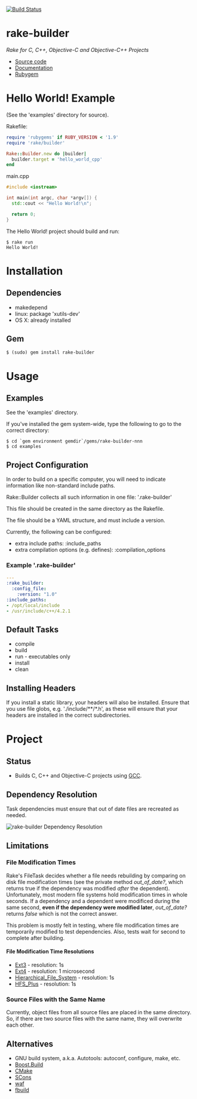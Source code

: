 [![Build Status](https://secure.travis-ci.org/joeyates/rake-builder.png)][Continuous Integration]

rake-builder
============

*Rake for C, C++, Objective-C and Objective-C++ Projects*

* [Source code]
* [Documentation]
* [Rubygem]

[Source code]:   http://github.com/joeyates/rake-builder         "Source code at GitHub"
[Documentation]: http://rdoc.info/projects/joeyates/rake-builder "Documentation at Rubydoc.info"
[Rubygem]:       http://rubygems.org/gems/rake-builder           "Ruby gem at rubygems.org"
[Continuous Integration]: http://travis-ci.org/joeyates/rake-builder "Build status by Travis-CI"

Hello World! Example
====================

(See the 'examples' directory for source).

Rakefile:
```ruby
require 'rubygems' if RUBY_VERSION < '1.9'
require 'rake/builder'

Rake::Builder.new do |builder|
  builder.target = 'hello_world_cpp'
end
```

main.cpp
```cpp
#include <iostream>

int main(int argc, char *argv[]) {
  std::cout << "Hello World!\n";

  return 0;
}
```

The Hello World! project should build and run:

```shell
$ rake run
Hello World!
```

Installation
============

Dependencies
------------

* makedepend
 * linux: package 'xutils-dev'
 * OS X: already installed

Gem
---

```shell
$ (sudo) gem install rake-builder
```

Usage
=====

Examples
--------
See the 'examples' directory.

If you've installed the gem system-wide, type the following to go to
the correct directory:

```shell
$ cd `gem environment gemdir`/gems/rake-builder-nnn
$ cd examples
```

Project Configuration
---------------------

In order to build on a specific computer, you will need
to indicate information like non-standard
include paths.

Rake::Builder collects all such information in one file:
'.rake-builder'

This file should be created in the same directory as the Rakefile.

The file should be a YAML structure, and must include a version.

Currently, the following can be configured:
* extra include paths: :include_paths
* extra compilation options (e.g. defines): :compilation_options

### Example '.rake-builder'

```yaml
---
:rake_builder:
  :config_file:
    :version: "1.0"
:include_paths:
- /opt/local/include
- /usr/include/c++/4.2.1
```

Default Tasks
-------------

* compile
* build
* run - executables only
* install
* clean

Installing Headers
------------------

If you install a static library, your headers will also be installed.
Ensure that you use file globs, e.g. './include/**/*.h',
as these will ensure that your headers are installed in the correct subdirectories.

Project
=======

Status
------

* Builds C, C++ and Objective-C projects using [GCC](http://gcc.gnu.org/).

Dependency Resolution
---------------------

Task dependencies must ensure that out of date files are recreated as needed.

![rake-builder Dependency Resolution](http://github.com/downloads/joeyates/rake-builder/RakeBuilderDependencyStructure.png "rake-builder Dependency Resolution")

Limitations
-----------

### File Modification Times

Rake's FileTask decides whether a file needs rebuilding by comparing on disk file
modification times (see the private method *out_of_date?*, which returns true if the
dependency was modified *after* the dependent).
Unfortunately, most modern file systems hold modification times in whole
seconds. If a dependency and a dependent were modificed during the same second,
**even if the dependency were modified later**, *out_of_date?* returns *false*
which is not the correct answer.

This problem is mostly felt in testing, where file modification times are temporarily
modified to test dependencies. Also, tests wait for second to complete after building.

#### File Modification Time Resolutions

* [Ext3](http://en.wikipedia.org/wiki/Ext3) - resolution: 1s
* [Ext4](http://en.wikipedia.org/wiki/Ext4) - resolution: 1 microsecond
* [Hierarchical_File_System](http://en.wikipedia.org/wiki/Hierarchical_File_System) - resolution: 1s
* [HFS_Plus](http://en.wikipedia.org/wiki/HFS_Plus) - resolution: 1s

### Source Files with the Same Name

Currently, object files from all source files are placed in the same directory.
So, if there are two source files with the same name, they will overwrite each other.

Alternatives
------------

* GNU build system, a.k.a. Autotools: autoconf, configure, make, etc.
* [Boost.Build](http://www.boost.org/boost-build2/)
* [CMake](http://www.cmake.org/)
* [SCons](http://www.scons.org/)
* [waf](http://code.google.com/p/waf/)
* [fbuild](https://github.com/felix-lang/fbuild)

